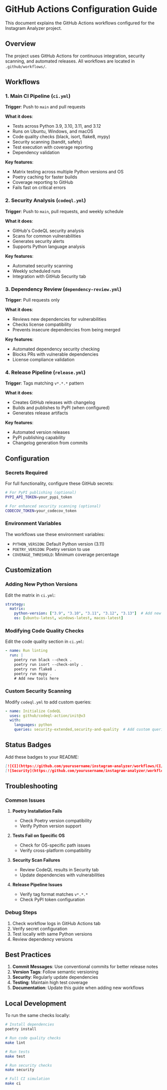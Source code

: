 # GitHub Actions Configuration Guide

This document explains the GitHub Actions workflows configured for the Instagram Analyzer project.

## Overview

The project uses GitHub Actions for continuous integration, security scanning, and automated releases. All workflows are located in `.github/workflows/`.

## Workflows

### 1. Main CI Pipeline (`ci.yml`)

**Trigger**: Push to `main` and pull requests

**What it does**:
- Tests across Python 3.9, 3.10, 3.11, and 3.12
- Runs on Ubuntu, Windows, and macOS
- Code quality checks (black, isort, flake8, mypy)
- Security scanning (bandit, safety)
- Test execution with coverage reporting
- Dependency validation

**Key features**:
- Matrix testing across multiple Python versions and OS
- Poetry caching for faster builds
- Coverage reporting to GitHub
- Fails fast on critical errors

### 2. Security Analysis (`codeql.yml`)

**Trigger**: Push to `main`, pull requests, and weekly schedule

**What it does**:
- GitHub's CodeQL security analysis
- Scans for common vulnerabilities
- Generates security alerts
- Supports Python language analysis

**Key features**:
- Automated security scanning
- Weekly scheduled runs
- Integration with GitHub Security tab

### 3. Dependency Review (`dependency-review.yml`)

**Trigger**: Pull requests only

**What it does**:
- Reviews new dependencies for vulnerabilities
- Checks license compatibility
- Prevents insecure dependencies from being merged

**Key features**:
- Automated dependency security checking
- Blocks PRs with vulnerable dependencies
- License compliance validation

### 4. Release Pipeline (`release.yml`)

**Trigger**: Tags matching `v*.*.*` pattern

**What it does**:
- Creates GitHub releases with changelog
- Builds and publishes to PyPI (when configured)
- Generates release artifacts

**Key features**:
- Automated version releases
- PyPI publishing capability
- Changelog generation from commits

## Configuration

### Secrets Required

For full functionality, configure these GitHub secrets:

```bash
# For PyPI publishing (optional)
PYPI_API_TOKEN=your_pypi_token

# For enhanced security scanning (optional)
CODECOV_TOKEN=your_codecov_token
```

### Environment Variables

The workflows use these environment variables:

- `PYTHON_VERSION`: Default Python version (3.11)
- `POETRY_VERSION`: Poetry version to use
- `COVERAGE_THRESHOLD`: Minimum coverage percentage

## Customization

### Adding New Python Versions

Edit the matrix in `ci.yml`:

```yaml
strategy:
  matrix:
    python-version: ["3.9", "3.10", "3.11", "3.12", "3.13"]  # Add new versions
    os: [ubuntu-latest, windows-latest, macos-latest]
```

### Modifying Code Quality Checks

Edit the code quality section in `ci.yml`:

```yaml
- name: Run linting
  run: |
    poetry run black --check .
    poetry run isort --check-only .
    poetry run flake8 .
    poetry run mypy .
    # Add new tools here
```

### Custom Security Scanning

Modify `codeql.yml` to add custom queries:

```yaml
- name: Initialize CodeQL
  uses: github/codeql-action/init@v3
  with:
    languages: python
    queries: security-extended,security-and-quality  # Add custom queries
```

## Status Badges

Add these badges to your README:

```markdown
[![CI](https://github.com/yourusername/instagram-analyzer/workflows/CI/badge.svg)](https://github.com/yourusername/instagram-analyzer/actions/workflows/ci.yml)
[![Security](https://github.com/yourusername/instagram-analyzer/workflows/CodeQL/badge.svg)](https://github.com/yourusername/instagram-analyzer/actions/workflows/codeql.yml)
```

## Troubleshooting

### Common Issues

1. **Poetry Installation Fails**
   - Check Poetry version compatibility
   - Verify Python version support

2. **Tests Fail on Specific OS**
   - Check for OS-specific path issues
   - Verify cross-platform compatibility

3. **Security Scan Failures**
   - Review CodeQL results in Security tab
   - Update dependencies with vulnerabilities

4. **Release Pipeline Issues**
   - Verify tag format matches `v*.*.*`
   - Check PyPI token configuration

### Debug Steps

1. Check workflow logs in GitHub Actions tab
2. Verify secret configuration
3. Test locally with same Python versions
4. Review dependency versions

## Best Practices

1. **Commit Messages**: Use conventional commits for better release notes
2. **Version Tags**: Follow semantic versioning
3. **Security**: Regularly update dependencies
4. **Testing**: Maintain high test coverage
5. **Documentation**: Update this guide when adding new workflows

## Local Development

To run the same checks locally:

```bash
# Install dependencies
poetry install

# Run code quality checks
make lint

# Run tests
make test

# Run security checks
make security

# Full CI simulation
make ci
```
